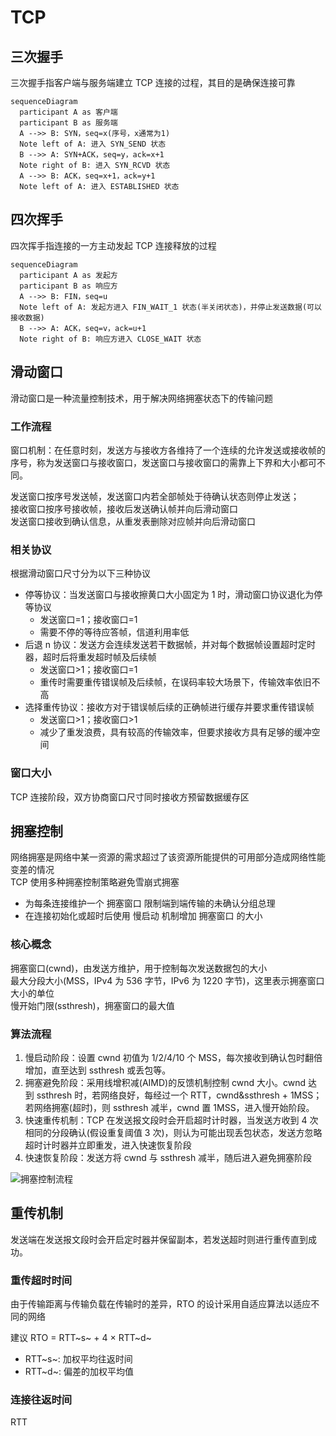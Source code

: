 # TCP

## 三次握手

三次握手指客户端与服务端建立 TCP 连接的过程，其目的是确保连接可靠

```mermaid
sequenceDiagram
  participant A as 客户端
  participant B as 服务端
  A -->> B: SYN，seq=x(序号，x通常为1)
  Note left of A: 进入 SYN_SEND 状态
  B -->> A: SYN+ACK，seq=y，ack=x+1
  Note right of B: 进入 SYN_RCVD 状态
  A -->> B: ACK，seq=x+1，ack=y+1
  Note left of A: 进入 ESTABLISHED 状态
```

## 四次挥手

四次挥手指连接的一方主动发起 TCP 连接释放的过程

```mermaid
sequenceDiagram
  participant A as 发起方
  participant B as 响应方
  A -->> B: FIN，seq=u
  Note left of A: 发起方进入 FIN_WAIT_1 状态(半关闭状态)，并停止发送数据(可以接收数据)
  B -->> A: ACK，seq=v，ack=u+1
  Note right of B: 响应方进入 CLOSE_WAIT 状态
```

## 滑动窗口

滑动窗口是一种流量控制技术，用于解决网络拥塞状态下的传输问题<br>

### 工作流程

窗口机制：在任意时刻，发送方与接收方各维持了一个连续的允许发送或接收帧的序号，称为发送窗口与接收窗口，发送窗口与接收窗口的需靠上下界和大小都可不同。

发送窗口按序号发送帧，发送窗口内若全部帧处于待确认状态则停止发送；<br>
接收窗口按序号接收帧，接收后发送确认帧并向后滑动窗口<br>
发送窗口接收到确认信息，从重发表删除对应帧并向后滑动窗口 <br>

### 相关协议

根据滑动窗口尺寸分为以下三种协议

- 停等协议：当发送窗口与接收擦黄口大小固定为 1 时，滑动窗口协议退化为停等协议
  - 发送窗口=1；接收窗口=1
  - 需要不停的等待应答帧，信道利用率低
- 后退 n 协议：发送方会连续发送若干数据帧，并对每个数据帧设置超时定时器，超时后将重发超时帧及后续帧
  - 发送窗口>1；接收窗口=1
  - 重传时需要重传错误帧及后续帧，在误码率较大场景下，传输效率依旧不高
- 选择重传协议：接收方对于错误帧后续的正确帧进行缓存并要求重传错误帧
  - 发送窗口>1；接收窗口>1
  - 减少了重发浪费，具有较高的传输效率，但要求接收方具有足够的缓冲空间

### 窗口大小

TCP 连接阶段，双方协商窗口尺寸同时接收方预留数据缓存区<br>

## 拥塞控制

网络拥塞是网络中某一资源的需求超过了该资源所能提供的可用部分造成网络性能变差的情况 <br>
TCP 使用多种拥塞控制策略避免雪崩式拥塞

- 为每条连接维护一个 拥塞窗口 限制端到端传输的未确认分组总理
- 在连接初始化或超时后使用 慢启动 机制增加 拥塞窗口 的大小

### 核心概念

拥塞窗口(cwnd)，由发送方维护，用于控制每次发送数据包的大小<br>
最大分段大小(MSS，IPv4 为 536 字节，IPv6 为 1220 字节)，这里表示拥塞窗口大小的单位<br>
慢开始门限(ssthresh)，拥塞窗口的最大值 <br>

### 算法流程

1. 慢启动阶段：设置 cwnd 初值为 1/2/4/10 个 MSS，每次接收到确认包时翻倍增加，直至达到 ssthresh 或丢包等。
2. 拥塞避免阶段：采用线增积减(AIMD)的反馈机制控制 cwnd 大小。cwnd 达到 ssthresh 时，若网络良好，每经过一个 RTT，cwnd&ssthresh + 1MSS；若网络拥塞(超时)，则 ssthresh 减半，cwnd 置 1MSS，进入慢开始阶段。
3. 快速重传机制：TCP 在发送报文段时会开启超时计时器，当发送方收到 4 次相同的分段确认(假设重复阈值 3 次)，则认为可能出现丢包状态，发送方忽略超时计时器并立即重发，进入快速恢复阶段
4. 快速恢复阶段：发送方将 cwnd 与 ssthresh 减半，随后进入避免拥塞阶段

![拥塞控制流程](https://img-blog.csdnimg.cn/20190731184935595.png?x-oss-process=image/watermark,type_ZmFuZ3poZW5naGVpdGk,shadow_10,text_aHR0cHM6Ly9ibG9nLmNzZG4ubmV0L3FxXzQxNDMxNDA2,size_16,color_FFFFFF,t_70)

## 重传机制

发送端在发送报文段时会开启定时器并保留副本，若发送超时则进行重传直到成功。

### 重传超时时间

由于传输距离与传输负载在传输时的差异，RTO 的设计采用自适应算法以适应不同的网络

建议 RTO = RTT~s~ + 4 × RTT~d~

- RTT~s~: 加权平均往返时间
- RTT~d~: 偏差的加权平均值

### 连接往返时间

RTT
